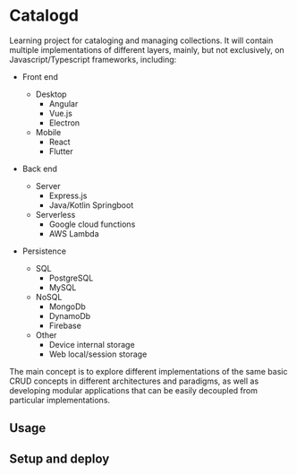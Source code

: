 # Catalogd

Learning project for cataloging and managing collections. It will contain multiple implementations of different layers, mainly, but not exclusively, on Javascript/Typescript frameworks, including:

* Front end
  * Desktop
    * Angular
    * Vue.js
    * Electron
  * Mobile
    * React
    * Flutter
* Back end
  * Server
    * Express.js
    * Java/Kotlin Springboot
  * Serverless
    * Google cloud functions
    * AWS Lambda

* Persistence
  * SQL
    * PostgreSQL
    * MySQL
  * NoSQL
    * MongoDb
    * DynamoDb
    * Firebase 
  * Other
    * Device internal storage
    * Web local/session storage


The main concept is to explore different implementations of the same basic CRUD concepts in different architectures and paradigms, as well as developing modular applications that can be easily decoupled from particular implementations.

## Usage

## Setup and deploy
